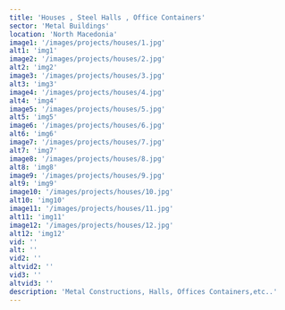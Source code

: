 ```yaml
---
title: 'Houses , Steel Halls , Office Containers'
sector: 'Metal Buildings'
location: 'North Macedonia'
image1: '/images/projects/houses/1.jpg'
alt1: 'img1'
image2: '/images/projects/houses/2.jpg'
alt2: 'img2'
image3: '/images/projects/houses/3.jpg'
alt3: 'img3'
image4: '/images/projects/houses/4.jpg'
alt4: 'img4'
image5: '/images/projects/houses/5.jpg'
alt5: 'img5'
image6: '/images/projects/houses/6.jpg'
alt6: 'img6'
image7: '/images/projects/houses/7.jpg'
alt7: 'img7'
image8: '/images/projects/houses/8.jpg'
alt8: 'img8'
image9: '/images/projects/houses/9.jpg'
alt9: 'img9'
image10: '/images/projects/houses/10.jpg'
alt10: 'img10'
image11: '/images/projects/houses/11.jpg'
alt11: 'img11'
image12: '/images/projects/houses/12.jpg'
alt12: 'img12'
vid: ''
alt: ''
vid2: ''
altvid2: ''
vid3: ''
altvid3: ''
description: 'Metal Constructions, Halls, Offices Containers,etc..'
---
```

